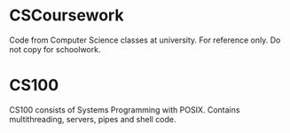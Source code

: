 CSCoursework
============

Code from Computer Science classes at university. For reference only. Do not copy for schoolwork.


CS100
============
CS100 consists of Systems Programming with POSIX. Contains multithreading, servers, pipes and shell code.
